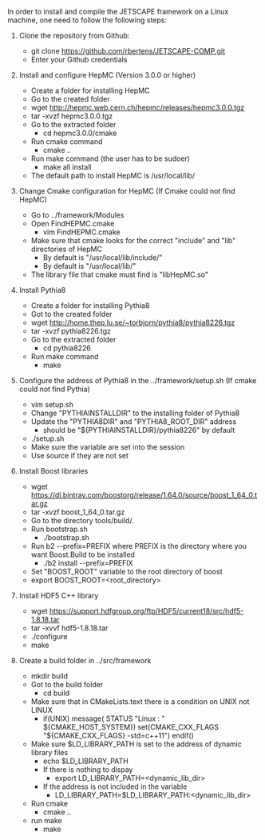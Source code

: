 In order to install and compile the JETSCAPE framework on a Linux machine, one need to follow the following steps:

1. Clone the repository from Github:
     - git clone https://github.com/rbertens/JETSCAPE-COMP.git
     - Enter your Github credentials 

2. Install and configure HepMC (Version 3.0.0 or higher)
     - Create a folder for installing HepMC
     - Go to the created folder
     - wget http://hepmc.web.cern.ch/hepmc/releases/hepmc3.0.0.tgz
     - tar -xvzf hepmc3.0.0.tgz
     - Go to the extracted folder 
          - cd hepmc3.0.0/cmake
     - Run cmake command
          - cmake ..
     - Run make command (the user has to be sudoer)
          - make all install
     - The default path to install HepMC is /usr/local/lib/ 

3. Change Cmake configuration for HepMC (If Cmake could not find HepMC)
     - Go to ../framework/Modules
     - Open FindHEPMC.cmake
          - vim FindHEPMC.cmake
     - Make sure that cmake looks for the correct "include" and "lib" directories of HepMC
          - By default is "/usr/local/lib/include/"
          - By default is "/usr/local/lib/"
     - The library file that cmake must find is "libHepMC.so"


4. Install Pythia8
     - Create a folder for installing Pythia8
     - Got to the created folder
     - wget http://home.thep.lu.se/~torbjorn/pythia8/pythia8226.tgz
     - tar -xvzf pythia8226.tgz
     - Go to the extracted folder 
          - cd pythia8226
     - Run make command
          - make

5. Configure the address of Pythia8 in the ../framework/setup.sh (If cmake could not find Pythia)
     - vim setup.sh
     - Change "PYTHIAINSTALLDIR" to the installing folder of Pythia8
     - Update the "PYTHIA8DIR" and "PYTHIA8_ROOT_DIR" address
          - should be "${PYTHIAINSTALLDIR}/pythia8226" by default
     - ./setup.sh
     - Make sure the variable are set into the session
     - Use source if they are not set

6. Install Boost libraries
     - wget https://dl.bintray.com/boostorg/release/1.64.0/source/boost_1_64_0.tar.gz 
     - tar -xvzf boost_1_64_0.tar.gz
     - Go to the directory tools/build/.
     - Run bootstrap.sh 
          - ./bootstrap.sh 
     - Run b2 --prefix=PREFIX where PREFIX is the directory where you want Boost.Build to be installed
          - ./b2 install --prefix=PREFIX
     - Set "BOOST_ROOT" variable to the root directory of boost
     - export BOOST_ROOT=<root_directory> 

7. Install HDF5 C++ library
     - wget https://support.hdfgroup.org/ftp/HDF5/current18/src/hdf5-1.8.18.tar
     - tar -xvvf hdf5-1.8.18.tar
     - ./configure
     - make

8. Create a build folder in ../src/framework
     - mkdir build
     - Got to the build folder
          - cd build
     - Make sure that in CMakeLists.text there is a condition on UNIX not LINUX
          - if(UNIX) 
               message( STATUS "Linux : " ${CMAKE_HOST_SYSTEM})
               set(CMAKE_CXX_FLAGS "${CMAKE_CXX_FLAGS} -std=c++11")
            endif()
     - Make sure $LD_LIBRARY_PATH is set to the address of dynamic library files
          - echo $LD_LIBRARY_PATH
          - If there is nothing to dispay
               - export LD_LIBRARY_PATH=<dynamic_lib_dir>
          - If the address is not included in the variable
               - LD_LIBRARY_PATH=$LD_LIBRARY_PATH:<dynamic_lib_dir>
     - Run cmake
          - cmake ..
     - run make
          - make

